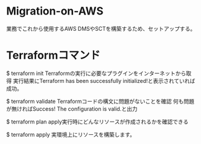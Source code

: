 # Migration-on-AWS
業務でこれから使用するAWS DMSやSCTを構築するため、セットアップする。

# Terraformコマンド
$ terraform init
Terraformの実行に必要なプラグインをインターネットから取得
実行結果にTerraform has been successfully initialized!と表示されていれば成功。

$ terraform validate
Terraformコードの構文に問題がないことを確認
何も問題が無ければSuccess! The configuration is valid.と出力

$ terraform plan
apply実行時にどんなリソースが作成されるかを確認できる

$ terraform apply
実環境上にリソースを構築します。
